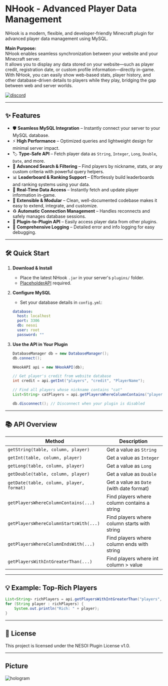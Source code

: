 # NHook - Advanced Player Data Management

NHook is a modern, flexible, and developer-friendly Minecraft plugin for advanced player data management using MySQL.

**Main Purpose:**  
NHook enables seamless synchronization between your website and your Minecraft server.  
It allows you to display any data stored on your website—such as player credit, registration date, or custom profile information—directly in-game.  
With NHook, you can easily show web-based stats, player history, and other database-driven details to players while they play, bridging the gap between web and server worlds.

[![discord](https://cdn.jsdelivr.net/npm/@intergrav/devins-badges@3/assets/compact/social/discord-plural_vector.svg)](https://discord.gg/tbstudio)

---

## ✨ Features

- 🛡️ **Seamless MySQL Integration** – Instantly connect your server to your MySQL database.
- ⚡ **High Performance** – Optimized queries and lightweight design for minimal server impact.
- 🏷️ **Type-Safe API** – Fetch player data as `String`, `Integer`, `Long`, `Double`, `Date`, and more.
- 🔎 **Advanced Search & Filtering** – Find players by nickname, stats, or any custom criteria with powerful query helpers.
- 📊 **Leaderboard & Ranking Support** – Effortlessly build leaderboards and ranking systems using your data.
- 🔄 **Real-Time Data Access** – Instantly fetch and update player information in-game.
- 🧩 **Extensible & Modular** – Clean, well-documented codebase makes it easy to extend, integrate, and customize.
- ♻️ **Automatic Connection Management** – Handles reconnects and safely manages database sessions.
- 📨 **Plugin-to-Plugin API** – Easily access player data from other plugins.
- 📝 **Comprehensive Logging** – Detailed error and info logging for easy debugging.

---

## 🛠️ Quick Start

1. **Download & Install**
    - Place the latest NHook `.jar` in your server's `plugins/` folder.
    - [PlaceholderAPI](https://www.spigotmc.org/resources/placeholderapi.6245/) required.

2. **Configure MySQL**
    - Set your database details in `config.yml`:
    ```yaml
    database:
      host: localhost
      port: 3306
      db: nesoi
      user: root
      password: ""
    ```

3. **Use the API in Your Plugin**
    ```java
    DatabaseManager db = new DatabaseManager();
    db.connect();

    NHookAPI api = new NHookAPI(db);

    // Get player's credit from website database
    int credit = api.getInt("players", "credit", "PlayerName");

    // Find all players whose nickname contains "cat"
    List<String> catPlayers = api.getPlayersWhereColumnContains("players", "nickname", "cat");

    db.disconnect(); // Disconnect when your plugin is disabled
    ```

---

## 📚 API Overview

| Method                                         | Description                                       |
|------------------------------------------------|---------------------------------------------------|
| `getString(table, column, player)`             | Get a value as `String`                           |
| `getInt(table, column, player)`                | Get a value as `Integer`                          |
| `getLong(table, column, player)`               | Get a value as `Long`                             |
| `getDouble(table, column, player)`             | Get a value as `Double`                           |
| `getDate(table, column, player, format)`       | Get a value as `Date` (with date format)          |
| `getPlayersWhereColumnContains(...)`           | Find players where column contains a string       |
| `getPlayersWhereColumnStartsWith(...)`         | Find players where column starts with string      |
| `getPlayersWhereColumnEndsWith(...)`           | Find players where column ends with string        |
| `getPlayersWithIntGreaterThan(...)`            | Find players where int column > value             |

---

## 💡 Example: Top-Rich Players

```java
List<String> richPlayers = api.getPlayersWithIntGreaterThan("players", "credit", 100000);
for (String player : richPlayers) {
    System.out.println("Rich: " + player);
}
```

---

## 📄 License

This project is licensed under the NESOI Plugin License v1.0.

---

## Picture

![hologram](https://github.com/user-attachments/assets/56ea88f5-e169-4a7a-bdad-66c03b32ef16)
